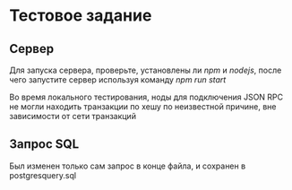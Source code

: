 # Тестовое задание

## Сервер

Для запуска сервера, проверьте, установлены ли *npm* и *nodejs*, после чего запустите сервер используя команду *npm run start* 

Во время локального тестирования, ноды для подключения JSON RPC не могли находить транзакции по хешу по неизвестной причине, 
вне зависимости от сети транзакций

## Запрос SQL

Был изменен только сам запрос в конце файла, и сохранен в postgresquery.sql
